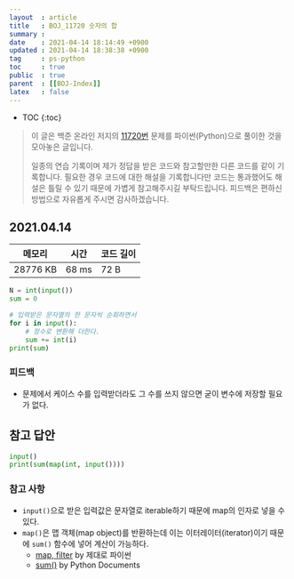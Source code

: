 ```yaml
---
layout  : article
title   : BOJ_11720 숫자의 합
summary : 
date    : 2021-04-14 18:14:49 +0900
updated : 2021-04-14 18:38:38 +0900
tag     : ps-python
toc     : true
public  : true
parent  : [[BOJ-Index]]
latex   : false
---
```

* TOC
{:toc}

>이 글은 백준 온라인 저지의 [11720번](https://www.acmicpc.net/problem/11720) 문제를 파이썬(Python)으로 풀이한 것을 모아놓은 글입니다.
>
> 일종의 연습 기록이며 제가 정답을 받은 코드와 참고할만한 다른 코드를 같이 기록합니다. 필요한 경우 코드에 대한 해설을 기록합니다만 코드는 통과했어도 해설은 틀릴 수 있기 때문에 가볍게 참고해주시길 부탁드립니다. 피드백은 편하신 방법으로 자유롭게 주시면 감사하겠습니다.

## 2021.04.14

| 메모리    | 시간  | 코드 길이 |
| --------- | ----- | --------- |
| 28776 KB  | 68 ms | 72 B      |

```python
N = int(input())
sum = 0

# 입력받은 문자열의 한 문자씩 순회하면서
for i in input():
    # 정수로 변환해 더한다.
    sum += int(i)
print(sum)
```

### 피드백

* 문제에서 케이스 수를 입력받더라도 그 수를 쓰지 않으면 굳이 변수에 저장할 필요가 없다.

## 참고 답안

```python
input()
print(sum(map(int, input())))
```

### 참고 사항

* `input()`으로 받은 입력값은 문자열로 iterable하기 때문에 map의 인자로 넣을 수 있다.
* `map()`은 맵 객체(map object)를 반환하는데 이는 이터레이터(iterator)이기 때문에 `sum()` 함수에 넣어 계산이 가능하다.
    * [map, filter](https://wikidocs.net/22803) by 제대로 파이썬
    * [sum()](https://docs.python.org/3/library/functions.html?highlight=built%20function#sum) by Python Documents
